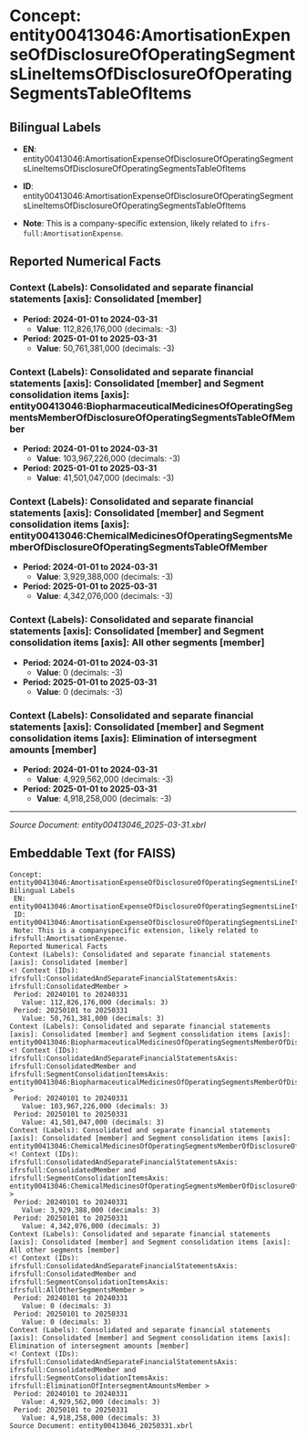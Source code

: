 # Concept: entity00413046:AmortisationExpenseOfDisclosureOfOperatingSegmentsLineItemsOfDisclosureOfOperatingSegmentsTableOfItems

## Bilingual Labels
- **EN**: entity00413046:AmortisationExpenseOfDisclosureOfOperatingSegmentsLineItemsOfDisclosureOfOperatingSegmentsTableOfItems

- **ID**: entity00413046:AmortisationExpenseOfDisclosureOfOperatingSegmentsLineItemsOfDisclosureOfOperatingSegmentsTableOfItems
- **Note**: This is a company-specific extension, likely related to `ifrs-full:AmortisationExpense`.

## Reported Numerical Facts

### **Context (Labels): Consolidated and separate financial statements [axis]: Consolidated [member]**
<!-- Context (IDs): ifrs-full:ConsolidatedAndSeparateFinancialStatementsAxis: ifrs-full:ConsolidatedMember -->
- **Period: 2024-01-01 to 2024-03-31**
  - **Value**: 112,826,176,000 (decimals: -3)
- **Period: 2025-01-01 to 2025-03-31**
  - **Value**: 50,761,381,000 (decimals: -3)

### **Context (Labels): Consolidated and separate financial statements [axis]: Consolidated [member] and Segment consolidation items [axis]: entity00413046:BiopharmaceuticalMedicinesOfOperatingSegmentsMemberOfDisclosureOfOperatingSegmentsTableOfMember**
<!-- Context (IDs): ifrs-full:ConsolidatedAndSeparateFinancialStatementsAxis: ifrs-full:ConsolidatedMember and ifrs-full:SegmentConsolidationItemsAxis: entity00413046:BiopharmaceuticalMedicinesOfOperatingSegmentsMemberOfDisclosureOfOperatingSegmentsTableOfMember -->
- **Period: 2024-01-01 to 2024-03-31**
  - **Value**: 103,967,226,000 (decimals: -3)
- **Period: 2025-01-01 to 2025-03-31**
  - **Value**: 41,501,047,000 (decimals: -3)

### **Context (Labels): Consolidated and separate financial statements [axis]: Consolidated [member] and Segment consolidation items [axis]: entity00413046:ChemicalMedicinesOfOperatingSegmentsMemberOfDisclosureOfOperatingSegmentsTableOfMember**
<!-- Context (IDs): ifrs-full:ConsolidatedAndSeparateFinancialStatementsAxis: ifrs-full:ConsolidatedMember and ifrs-full:SegmentConsolidationItemsAxis: entity00413046:ChemicalMedicinesOfOperatingSegmentsMemberOfDisclosureOfOperatingSegmentsTableOfMember -->
- **Period: 2024-01-01 to 2024-03-31**
  - **Value**: 3,929,388,000 (decimals: -3)
- **Period: 2025-01-01 to 2025-03-31**
  - **Value**: 4,342,076,000 (decimals: -3)

### **Context (Labels): Consolidated and separate financial statements [axis]: Consolidated [member] and Segment consolidation items [axis]: All other segments [member]**
<!-- Context (IDs): ifrs-full:ConsolidatedAndSeparateFinancialStatementsAxis: ifrs-full:ConsolidatedMember and ifrs-full:SegmentConsolidationItemsAxis: ifrs-full:AllOtherSegmentsMember -->
- **Period: 2024-01-01 to 2024-03-31**
  - **Value**: 0 (decimals: -3)
- **Period: 2025-01-01 to 2025-03-31**
  - **Value**: 0 (decimals: -3)

### **Context (Labels): Consolidated and separate financial statements [axis]: Consolidated [member] and Segment consolidation items [axis]: Elimination of intersegment amounts [member]**
<!-- Context (IDs): ifrs-full:ConsolidatedAndSeparateFinancialStatementsAxis: ifrs-full:ConsolidatedMember and ifrs-full:SegmentConsolidationItemsAxis: ifrs-full:EliminationOfIntersegmentAmountsMember -->
- **Period: 2024-01-01 to 2024-03-31**
  - **Value**: 4,929,562,000 (decimals: -3)
- **Period: 2025-01-01 to 2025-03-31**
  - **Value**: 4,918,258,000 (decimals: -3)

---
*Source Document: entity00413046_2025-03-31.xbrl*
## Embeddable Text (for FAISS)
```text
Concept: entity00413046:AmortisationExpenseOfDisclosureOfOperatingSegmentsLineItemsOfDisclosureOfOperatingSegmentsTableOfItems
Bilingual Labels
 EN: entity00413046:AmortisationExpenseOfDisclosureOfOperatingSegmentsLineItemsOfDisclosureOfOperatingSegmentsTableOfItems
 ID: entity00413046:AmortisationExpenseOfDisclosureOfOperatingSegmentsLineItemsOfDisclosureOfOperatingSegmentsTableOfItems
 Note: This is a companyspecific extension, likely related to ifrsfull:AmortisationExpense.
Reported Numerical Facts
Context (Labels): Consolidated and separate financial statements [axis]: Consolidated [member]
<! Context (IDs): ifrsfull:ConsolidatedAndSeparateFinancialStatementsAxis: ifrsfull:ConsolidatedMember >
 Period: 20240101 to 20240331
   Value: 112,826,176,000 (decimals: 3)
 Period: 20250101 to 20250331
   Value: 50,761,381,000 (decimals: 3)
Context (Labels): Consolidated and separate financial statements [axis]: Consolidated [member] and Segment consolidation items [axis]: entity00413046:BiopharmaceuticalMedicinesOfOperatingSegmentsMemberOfDisclosureOfOperatingSegmentsTableOfMember
<! Context (IDs): ifrsfull:ConsolidatedAndSeparateFinancialStatementsAxis: ifrsfull:ConsolidatedMember and ifrsfull:SegmentConsolidationItemsAxis: entity00413046:BiopharmaceuticalMedicinesOfOperatingSegmentsMemberOfDisclosureOfOperatingSegmentsTableOfMember >
 Period: 20240101 to 20240331
   Value: 103,967,226,000 (decimals: 3)
 Period: 20250101 to 20250331
   Value: 41,501,047,000 (decimals: 3)
Context (Labels): Consolidated and separate financial statements [axis]: Consolidated [member] and Segment consolidation items [axis]: entity00413046:ChemicalMedicinesOfOperatingSegmentsMemberOfDisclosureOfOperatingSegmentsTableOfMember
<! Context (IDs): ifrsfull:ConsolidatedAndSeparateFinancialStatementsAxis: ifrsfull:ConsolidatedMember and ifrsfull:SegmentConsolidationItemsAxis: entity00413046:ChemicalMedicinesOfOperatingSegmentsMemberOfDisclosureOfOperatingSegmentsTableOfMember >
 Period: 20240101 to 20240331
   Value: 3,929,388,000 (decimals: 3)
 Period: 20250101 to 20250331
   Value: 4,342,076,000 (decimals: 3)
Context (Labels): Consolidated and separate financial statements [axis]: Consolidated [member] and Segment consolidation items [axis]: All other segments [member]
<! Context (IDs): ifrsfull:ConsolidatedAndSeparateFinancialStatementsAxis: ifrsfull:ConsolidatedMember and ifrsfull:SegmentConsolidationItemsAxis: ifrsfull:AllOtherSegmentsMember >
 Period: 20240101 to 20240331
   Value: 0 (decimals: 3)
 Period: 20250101 to 20250331
   Value: 0 (decimals: 3)
Context (Labels): Consolidated and separate financial statements [axis]: Consolidated [member] and Segment consolidation items [axis]: Elimination of intersegment amounts [member]
<! Context (IDs): ifrsfull:ConsolidatedAndSeparateFinancialStatementsAxis: ifrsfull:ConsolidatedMember and ifrsfull:SegmentConsolidationItemsAxis: ifrsfull:EliminationOfIntersegmentAmountsMember >
 Period: 20240101 to 20240331
   Value: 4,929,562,000 (decimals: 3)
 Period: 20250101 to 20250331
   Value: 4,918,258,000 (decimals: 3)
Source Document: entity00413046_20250331.xbrl
```